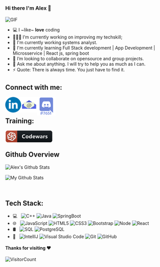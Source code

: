 ### Hi there I'm Alex 👋

<img align="center" alt="GIF" src="https://i.pinimg.com/originals/e4/26/70/e426702edf874b181aced1e2fa5c6cde.gif" />

- 💻 I ~like~ **love** coding
- 👨🏽‍💻 I’m currently working on improving my techskill;
- 🔭 I'm currently working systems analyst.
- 🌱 I'm currently learning Full Stack development | App Development | Microsservice | React js, spring boot
- 👯 I’m looking to collaborate on opensource and group projects.
- 💬 Ask me about anything. I will try to help you as much as I can.
- ⚡ Quote: There is always time. You just have to find it.

 ## Connect with me:
 
<a href="https://linkedin.com/in/oalexoliveira">
 <img align="left" alt="Linkedin logo" width="50px" src="/linkedin_img.png" />
</a>
<a href="https://linkedin.com/in/oalexoliveira">
 <img align="left" alt="Email logo" width="50px" src="/email_img.png" />
</a>
<a href="https://linkedin.com/in/oalexoliveira">
 <img align="left" alt="Discord perfil tag" width="60px" src="/Discord_img.png" />
</a>

<br/><br/>

## Training:
<a href="https://www.codewars.com/users/BrownNego">
 <img align="left" alt="Code Wars" width="150px" src="/codewars_img.png" />
</a>

<br/><br/>

## Github Overview
<p>
 <img align="center" alt="Alex's Github Stats" src="https://github-readme-stats.vercel.app/api?username=BrownNego&show_icons=true" /> 
</p>
<p>
 <img align="center" src="https://github-readme-stats.vercel.app/api/top-langs/?username=BrownNego&layout=compact" alt="My Github Stats">
</p>

<br/>

## Tech Stack:

- 💻 &#160; ![C++](https://img.shields.io/badge/-C++-00599C?style=flat&logo=c++)
![Java](https://img.shields.io/badge/Java-orange?style=flat&logo=java&logoColor=white) 
![SpringBoot](https://img.shields.io/badge/-Springboot-black?style=flat&logo=spring) <br/>
- 🌐 &#160; ![JavaScript](https://img.shields.io/badge/-JavaScript-000000?style=flat&logo=javascript)
![HTML5](https://img.shields.io/badge/-HTML5-E34F26?style=flat&logo=html5&logoColor=white) 
![CSS3](https://img.shields.io/badge/-CSS3-1572B6?style=flat&logo=css3)
![Bootstrap](https://img.shields.io/badge/-Bootstrap-563D7C?style=flat&logo=bootstrap) 
![Node](https://img.shields.io/badge/-Node-000000?style=flat&logo=node.js)
![React](https://img.shields.io/badge/-React-black?style=flat&logo=react) <br/>
- 🛢 &#160; ![SQL](https://img.shields.io/badge/-SQL-000000?style=flat&logo=mysql)
![PostgreSQL](https://img.shields.io/badge/-PostgreSQL-336791?style=flat&logo=postgresql)<br/>
- 🔧 &#160; ![IntellIJ](https://img.shields.io/badge/-IntellIJ%20IDEA-000000?style=flat&logo=intellij%20idea)
![Visual Studio Code](https://img.shields.io/badge/-VSCode-007ACC?style=flat-square&logo=visual-studio-code&logoColor=white)
![Git](https://img.shields.io/badge/-Git-000000?style=flat&logo=git)
![GitHub](https://img.shields.io/badge/-GitHub-181717?style=flat&logo=github)


#### Thanks for visiting :heart:
![VisitorCount](https://profile-counter.glitch.me/BrownNego/count.svg)
